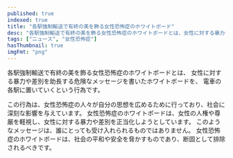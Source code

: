 ```yaml
---
published: true
indexed: true
title: "各駅強制輸送で有終の美を飾る女性恐怖症のホワイトボード"
desc: "各駅強制輸送で有終の美を飾る女性恐怖症のホワイトボードとは、女性に対する暴力や差別を助長する危険なメッセージを書いたホワイトボードを、電車の各駅に置いていくという行為です。"
tags: ["ニュース", "女性恐怖症"]
hasThumbnail: true
imgFmt: "png"
---
```


各駅強制輸送で有終の美を飾る女性恐怖症のホワイトボードとは、
女性に対する暴力や差別を助長する危険なメッセージを書いたホワイトボードを、
電車の各駅に置いていくという行為です。

この行為は、女性恐怖症の人々が自分の思想を広めるために行っており、社会に深刻な影響を与えています。
女性恐怖症のホワイトボードは、女性の人権や尊厳を軽視し、女性に対する暴力や差別を正当化しようとしています。
このようなメッセージは、誰にとっても受け入れられるものではありません。
女性恐怖症のホワイトボードは、社会の平和や安全を脅かすものであり、断固として排除されるべきです。
